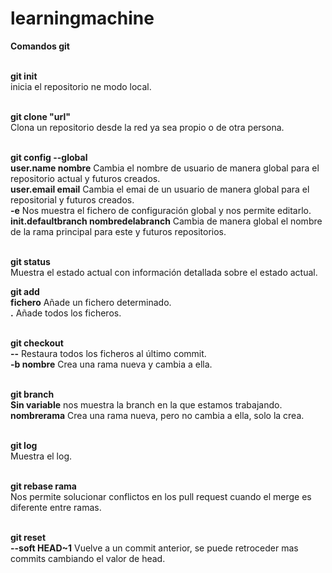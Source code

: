 # learningmachine
**Comandos git**<br/><br/>

**git init**<br/> 
inicia el repositorio ne modo local.<br/><br/>

**git clone "url"**<br/>
Clona un repositorio desde la red ya sea propio o de otra persona.<br/><br/>

**git config --global**<br/>
**user.name nombre** Cambia el nombre de usuario de manera global para el repositorio actual y futuros creados.<br/>
**user.email email** Cambia el emai de un usuario de manera global para el repositorial y futuros creados.<br/> 
**-e** Nos muestra el fichero de configuración global y nos permite editarlo.<br/>
**init.defaultbranch nombredelabranch** Cambia de manera global el nombre de la rama principal para este y futuros repositorios.<br/><br/>

**git status**<br/> 
Muestra el estado actual con información detallada sobre el estado actual.<br/>

**git add**<br/>
**fichero** Añade un fichero determinado.<br/>
**.** Añade todos los ficheros.<br/><br/>

**git checkout**<br/>
**--** Restaura todos los ficheros al último commit.<br/>
**-b nombre** Crea una rama nueva y cambia a ella.<br/><br/>

**git branch**<br/> 
**Sin variable** nos muestra la branch en la que estamos trabajando.<br/>
**nombrerama** Crea una rama nueva, pero no cambia a ella, solo la crea.<br/><br/>

**git log**<br/> 
Muestra el log.<br/><br/>

**git rebase rama**<br/>
Nos permite solucionar conflictos en los pull request cuando el merge es diferente entre ramas.<br/><br/>

**git reset**<br/> 
**--soft HEAD~1** Vuelve a un commit anterior, se puede retroceder mas commits cambiando el valor de head.<br/>